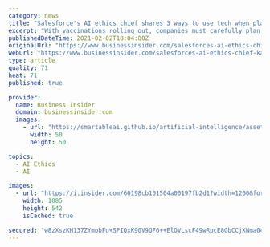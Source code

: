 ```yaml
---
category: news
title: "Salesforce's AI ethics chief shares 3 ways to use tech when planning a safe return to the office"
excerpt: "With vaccinations rolling out, companies must carefully plan next steps and map out how to get employees back to their desks safely."
publishedDateTime: 2021-02-02T18:04:00Z
originalUrl: "https://www.businessinsider.com/salesforces-ai-ethics-chief-kathy-baxter-safely-return-office-2021-2"
webUrl: "https://www.businessinsider.com/salesforces-ai-ethics-chief-kathy-baxter-safely-return-office-2021-2"
type: article
quality: 71
heat: 71
published: true

provider:
  name: Business Insider
  domain: businessinsider.com
  images:
    - url: "https://smartableai.github.io/artificial-intelligence/assets/images/organizations/businessinsider.com-50x50.jpg"
      width: 50
      height: 50

topics:
  - AI Ethics
  - AI

images:
  - url: "https://i.insider.com/60198cb101504a00197fb2d1?width=1200&format=jpeg"
    width: 1085
    height: 542
    isCached: true

secured: "w8zXszKH137ZYmobFu+SPIQxK90V9QF6++ElOVLscF49wRpcE8GbCCjXNma04FcPydO0HTxfQGCb4YxQUZPCL+Sc1J/ETEssN9cjxgpBxQWBiInx3FB4iXRXmXWCf/s21Vq0WZsfkrv6fX39LZO+nNyK2LGUiFcuNp+wXldP8tZXPYPnUMpwpUnhINGHPk+Ve9OLxVzP3udM2Bfc9/3xWNkmx+qTpHx/dSXzqZqYA9sAXDUG0lxwSEhzvXR71rj9br6f0OKIkZUH9xCVh6k5q4wAFfxo28i2HE5rm7st4OIVFuVH94jqdiharxaNZGu0m/dI07n/mDE3T0bGStMuhFIit77PkZfZyeFzftqwA+M=;qSy4/ckyOGI9VzBctgiQfA=="
---
```


